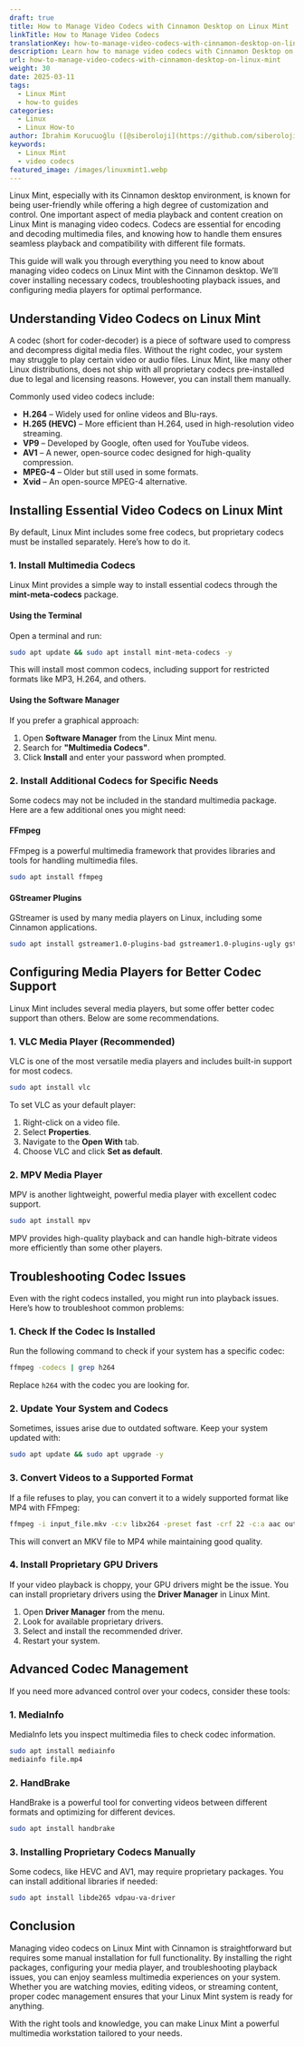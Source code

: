 ```yaml
---
draft: true
title: How to Manage Video Codecs with Cinnamon Desktop on Linux Mint
linkTitle: How to Manage Video Codecs
translationKey: how-to-manage-video-codecs-with-cinnamon-desktop-on-linux-mint
description: Learn how to manage video codecs with Cinnamon Desktop on Linux Mint
url: how-to-manage-video-codecs-with-cinnamon-desktop-on-linux-mint
weight: 30
date: 2025-03-11
tags:
  - Linux Mint
  - how-to guides
categories:
  - Linux
  - Linux How-to
author: İbrahim Korucuoğlu ([@siberoloji](https://github.com/siberoloji))
keywords:
  - Linux Mint
  - video codecs
featured_image: /images/linuxmint1.webp
---
```

Linux Mint, especially with its Cinnamon desktop environment, is known for being user-friendly while offering a high degree of customization and control. One important aspect of media playback and content creation on Linux Mint is managing video codecs. Codecs are essential for encoding and decoding multimedia files, and knowing how to handle them ensures seamless playback and compatibility with different file formats.

This guide will walk you through everything you need to know about managing video codecs on Linux Mint with the Cinnamon desktop. We’ll cover installing necessary codecs, troubleshooting playback issues, and configuring media players for optimal performance.

## Understanding Video Codecs on Linux Mint

A codec (short for coder-decoder) is a piece of software used to compress and decompress digital media files. Without the right codec, your system may struggle to play certain video or audio files. Linux Mint, like many other Linux distributions, does not ship with all proprietary codecs pre-installed due to legal and licensing reasons. However, you can install them manually.

Commonly used video codecs include:

- **H.264** – Widely used for online videos and Blu-rays.
- **H.265 (HEVC)** – More efficient than H.264, used in high-resolution video streaming.
- **VP9** – Developed by Google, often used for YouTube videos.
- **AV1** – A newer, open-source codec designed for high-quality compression.
- **MPEG-4** – Older but still used in some formats.
- **Xvid** – An open-source MPEG-4 alternative.

## Installing Essential Video Codecs on Linux Mint

By default, Linux Mint includes some free codecs, but proprietary codecs must be installed separately. Here’s how to do it.

### 1. Install Multimedia Codecs

Linux Mint provides a simple way to install essential codecs through the **mint-meta-codecs** package.

#### Using the Terminal

Open a terminal and run:

```bash
sudo apt update && sudo apt install mint-meta-codecs -y
```

This will install most common codecs, including support for restricted formats like MP3, H.264, and others.

#### Using the Software Manager

If you prefer a graphical approach:

1. Open **Software Manager** from the Linux Mint menu.
2. Search for **"Multimedia Codecs"**.
3. Click **Install** and enter your password when prompted.

### 2. Install Additional Codecs for Specific Needs

Some codecs may not be included in the standard multimedia package. Here are a few additional ones you might need:

#### FFmpeg

FFmpeg is a powerful multimedia framework that provides libraries and tools for handling multimedia files.

```bash
sudo apt install ffmpeg
```

#### GStreamer Plugins

GStreamer is used by many media players on Linux, including some Cinnamon applications.

```bash
sudo apt install gstreamer1.0-plugins-bad gstreamer1.0-plugins-ugly gstreamer1.0-libav
```

## Configuring Media Players for Better Codec Support

Linux Mint includes several media players, but some offer better codec support than others. Below are some recommendations.

### 1. VLC Media Player (Recommended)

VLC is one of the most versatile media players and includes built-in support for most codecs.

```bash
sudo apt install vlc
```

To set VLC as your default player:

1. Right-click on a video file.
2. Select **Properties**.
3. Navigate to the **Open With** tab.
4. Choose VLC and click **Set as default**.

### 2. MPV Media Player

MPV is another lightweight, powerful media player with excellent codec support.

```bash
sudo apt install mpv
```

MPV provides high-quality playback and can handle high-bitrate videos more efficiently than some other players.

## Troubleshooting Codec Issues

Even with the right codecs installed, you might run into playback issues. Here’s how to troubleshoot common problems:

### 1. Check If the Codec Is Installed

Run the following command to check if your system has a specific codec:

```bash
ffmpeg -codecs | grep h264
```

Replace `h264` with the codec you are looking for.

### 2. Update Your System and Codecs

Sometimes, issues arise due to outdated software. Keep your system updated with:

```bash
sudo apt update && sudo apt upgrade -y
```

### 3. Convert Videos to a Supported Format

If a file refuses to play, you can convert it to a widely supported format like MP4 with FFmpeg:

```bash
ffmpeg -i input_file.mkv -c:v libx264 -preset fast -crf 22 -c:a aac output_file.mp4
```

This will convert an MKV file to MP4 while maintaining good quality.

### 4. Install Proprietary GPU Drivers

If your video playback is choppy, your GPU drivers might be the issue. You can install proprietary drivers using the **Driver Manager** in Linux Mint.

1. Open **Driver Manager** from the menu.
2. Look for available proprietary drivers.
3. Select and install the recommended driver.
4. Restart your system.

## Advanced Codec Management

If you need more advanced control over your codecs, consider these tools:

### 1. MediaInfo

MediaInfo lets you inspect multimedia files to check codec information.

```bash
sudo apt install mediainfo
mediainfo file.mp4
```

### 2. HandBrake

HandBrake is a powerful tool for converting videos between different formats and optimizing for different devices.

```bash
sudo apt install handbrake
```

### 3. Installing Proprietary Codecs Manually

Some codecs, like HEVC and AV1, may require proprietary packages. You can install additional libraries if needed:

```bash
sudo apt install libde265 vdpau-va-driver
```

## Conclusion

Managing video codecs on Linux Mint with Cinnamon is straightforward but requires some manual installation for full functionality. By installing the right packages, configuring your media player, and troubleshooting playback issues, you can enjoy seamless multimedia experiences on your system. Whether you are watching movies, editing videos, or streaming content, proper codec management ensures that your Linux Mint system is ready for anything.

With the right tools and knowledge, you can make Linux Mint a powerful multimedia workstation tailored to your needs.
